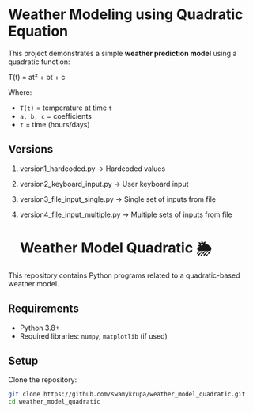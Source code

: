 # Weather Modeling using Quadratic Equation

This project demonstrates a simple **weather prediction model** using a quadratic function:

T(t) = at² + bt + c



Where:
- `T(t)` = temperature at time `t`
- `a, b, c` = coefficients
- `t` = time (hours/days)

## Versions
1. version1_hardcoded.py → Hardcoded values
2. version2_keyboard_input.py → User keyboard input
3. version3_file_input_single.py → Single set of inputs from file
4. version4_file_input_multiple.py → Multiple sets of inputs from file


   # Weather Model Quadratic 🌦️

This repository contains Python programs related to a quadratic-based weather model.

## Requirements
- Python 3.8+
- Required libraries: `numpy`, `matplotlib` (if used)

## Setup
Clone the repository:
```bash
git clone https://github.com/swamykrupa/weather_model_quadratic.git
cd weather_model_quadratic
